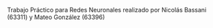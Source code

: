 Trabajo Práctico para Redes Neuronales realizado por Nicolás Bassani (63311) y Mateo González (63396)
